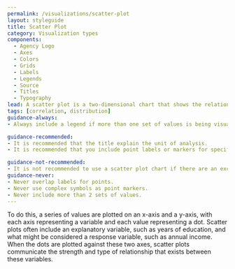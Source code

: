 ```yaml
---
permalink: /visualizations/scatter-plot
layout: styleguide
title: Scatter Plot
category: Visualization types
components:
  - Agency Logo
  - Axes
  - Colors
  - Grids
  - Labels
  - Legends
  - Source
  - Titles
  - Typography
lead: A scatter plot is a two-dimensional chart that shows the relationship between two variables.
tags: [correlation, distribution]
guidance-always:
- Always include a legend if more than one set of values is being visualized.

guidance-recommended:
- It is recommended that the title explain the unit of analysis.
- It is recommended that you include point labels or markers for specific observations.

guidance-not-recommended:
- It is not recommended to use a scatter plot chart if there are an excessive number of overlapping values.
guidance-never:
- Never overlap labels for points.
- Never use complex symbols as point markers.
- Never include more than 2 sets of values.
---
```


To do this, a series of values are plotted on an x-axis and a y-axis, with each axis representing a variable and each value representing a dot. Scatter plots often include an explanatory variable, such as years of education, and what might be considered a response variable, such as annual income. When the dots are plotted against these two axes, scatter plots communicate the strength and type of relationship that exists between these variables.